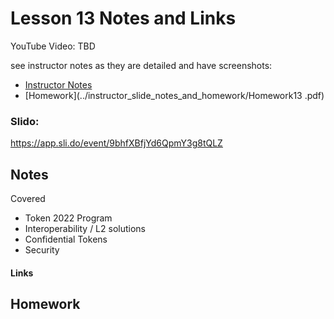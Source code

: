 # Lesson 13 Notes and Links

YouTube Video:
TBD


see instructor notes as they are detailed and have screenshots:
 - [Instructor Notes](../instructor_slide_notes_and_homework/Lesson13.pdf)
 - [Homework](../instructor_slide_notes_and_homework/Homework13 .pdf)


### Slido:
https://app.sli.do/event/9bhfXBfjYd6QpmY3g8tQLZ


## Notes

Covered
 - Token 2022 Program
 - Interoperability / L2 solutions
 - Confidential Tokens
 - Security

#### Links




## Homework




